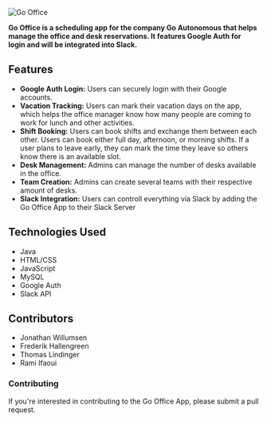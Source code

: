 ![Go Office](https://user-images.githubusercontent.com/99896336/234914584-f0a01abb-d5aa-4810-932c-b65cd94d4f45.png)



__Go Office is a scheduling app for the company Go Autonomous that helps manage the office and desk reservations. It features Google Auth for login and will be integrated into Slack.__

## Features

- __Google Auth Login:__ Users can securely login with their Google accounts.
- __Vacation Tracking:__ Users can mark their vacation days on the app, which helps the office manager know how many people are coming to work for lunch and other activities.
- __Shift Booking:__ Users can book shifts and exchange them between each other. Users can book either full day, afternoon, or morning shifts. If a user plans to leave early, they can mark the time they leave so others know there is an available slot.
- __Desk Management:__ Admins can manage the number of desks available in the office.
- __Team Creation:__ Admins can create several teams with their respective amount of desks.
- __Slack Integration:__ Users can controll everything via Slack by adding the Go Office App to their Slack Server

## Technologies Used

- Java
- HTML/CSS
- JavaScript
- MySQL
- Google Auth
- Slack API

## Contributors

- Jonathan Willumsen
- Frederik Hallengreen
- Thomas Lindinger 
- Rami Ifaoui

### Contributing

If you're interested in contributing to the Go Office App, please submit a pull request.
